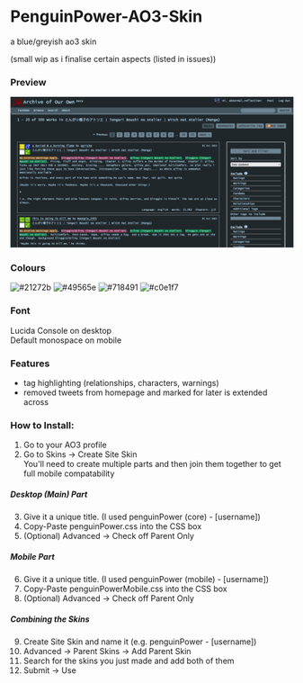 # PenguinPower-AO3-Skin
a blue/greyish ao3 skin

(small wip as i finalise certain aspects (listed in issues))

### Preview

![a screenshot of an archive of our own page showing fic results for Witch Hat Atelier with a blueish-grey theme](https://github.com/greysonGhost/PenguinPower-AO3-Skin/blob/main/Preview.png?raw=true)

### Colours

![#21272b](https://place-hold.it/80/21272b/ffffff&text=21272b)
![#49565e](https://place-hold.it/80/49565e/ffffff&text=49565e)
![#718491](https://place-hold.it/80/718491/000000&text=718491)
![#c0e1f7](https://place-hold.it/80/c0e1f7/000000&text=c0e1f7)

### Font
Lucida Console on desktop  
Default monospace on mobile

### Features
- tag highlighting (relationships, characters, warnings)
- removed tweets from homepage and marked for later is extended across

### How to Install:

1. Go to your AO3 profile
2. Go to Skins -> Create Site Skin  
You'll need to create multiple parts and then join them together to get full mobile compatability

##### Desktop (Main) Part
3. Give it a unique title. (I used penguinPower (core) - [username])
4. Copy-Paste penguinPower.css into the CSS box
5. (Optional) Advanced -> Check off Parent Only

##### Mobile Part
6. Give it a unique title. (I used penguinPower (mobile) - [username])
7. Copy-Paste penguinPowerMobile.css into the CSS box
8. (Optional) Advanced -> Check off Parent Only

##### Combining the Skins
9. Create Site Skin and name it (e.g. penguinPower - [username])
10. Advanced -> Parent Skins -> Add Parent Skin
11. Search for the skins you just made and add both of them
12. Submit -> Use
